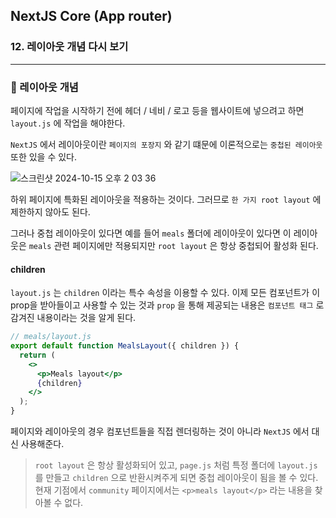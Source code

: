 ## NextJS Core (App router)

### 12. 레이아웃 개념 다시 보기

---

### 📌 레이아웃 개념

페이지에 작업을 시작하기 전에 헤더 / 네비 / 로고 등을 웹사이트에 넣으려고 하면 `layout.js` 에 작업을 해야한다.

`NextJS` 에서 레이아웃이란 `페이지의 포장지` 와 같기 떄문에 이론적으로는 `중첩된 레이아웃` 또한 있을 수 있다.

![스크린샷 2024-10-15 오후 2 03 36](https://github.com/user-attachments/assets/2a3490ba-019e-4add-9abf-f32c5f74d832)

하위 페이지에 특화된 레이아웃을 적용하는 것이다. 그러므로 `한 가지 root layout` 에 제한하지 않아도 된다.

그러나 중첩 레이아웃이 있다면 예를 들어 `meals` 폴더에 레이아웃이 있다면 이 레이아웃은 `meals` 관련 페이지에만 적용되지만 `root layout` 은 항상 중첩되어 활성화 된다.

#### children

`layout.js` 는 `children` 이라는 특수 속성을 이용할 수 있다.
이제 모든 컴포넌트가 이 prop을 받아들이고 사용할 수 있는 것과 `prop` 을 통해 제공되는 내용은 `컴포넌트 태그` 로 감겨진 내용이라는 것을 알게 된다.

```jsx
// meals/layout.js
export default function MealsLayout({ children }) {
  return (
    <>
      <p>Meals layout</p>
      {children}
    </>
  );
}
```

페이지와 레이아웃의 경우 컴포넌트들을 직접 렌더링하는 것이 아니라 `NextJS` 에서 대신 사용해준다.

> `root layout` 은 항상 활성화되어 있고, `page.js` 처럼 특정 폴더에 `layout.js` 를 만들고 `children` 으로 반환시켜주게 되면 중첩 레이아웃이 됨을 볼 수 있다.
> 현재 기점에서 `community` 페이지에서는 `<p>meals layout</p>` 라는 내용을 찾아볼 수 없다.
